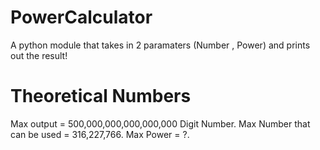 # PowerCalculator
A python module that takes in 2 paramaters (Number , Power) and prints out the result!

# Theoretical Numbers
Max output = 500,000,000,000,000,000 Digit Number.
Max Number that can be used = 316,227,766.
Max Power = ?.
